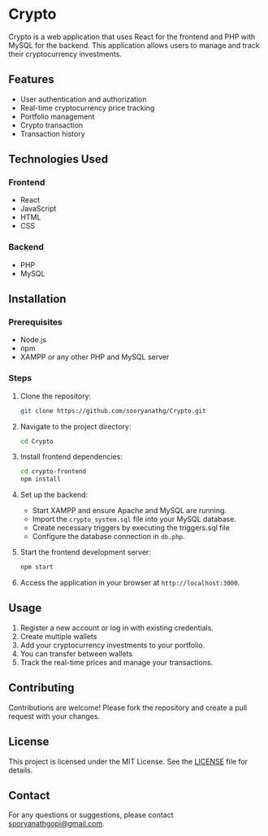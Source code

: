 # Crypto

Crypto is a web application that uses React for the frontend and PHP with MySQL for the backend. This application allows users to manage and track their cryptocurrency investments.

## Features

- User authentication and authorization
- Real-time cryptocurrency price tracking
- Portfolio management
- Crypto transaction
- Transaction history

## Technologies Used

### Frontend

- React
- JavaScript
- HTML
- CSS

### Backend

- PHP
- MySQL

## Installation

### Prerequisites

- Node.js
- npm
- XAMPP or any other PHP and MySQL server

### Steps

1. Clone the repository:
    ```bash
    git clone https://github.com/sooryanathg/Crypto.git
    ```

2. Navigate to the project directory:
    ```bash
    cd Crypto
    ```

3. Install frontend dependencies:
    ```bash
    cd crypto-frontend
    npm install
    ```

4. Set up the backend:
    - Start XAMPP and ensure Apache and MySQL are running.
    - Import the `crypto_system.sql` file into your MySQL database.
    - Create necessary triggers by executing the triggers.sql file
    - Configure the database connection in `db.php`.

5. Start the frontend development server:
    ```bash
    npm start
    ```

6. Access the application in your browser at `http://localhost:3000`.

## Usage

1. Register a new account or log in with existing credentials.
2. Create multiple wallets
3. Add your cryptocurrency investments to your portfolio.
4. You can transfer between wallets
5. Track the real-time prices and manage your transactions.

## Contributing

Contributions are welcome! Please fork the repository and create a pull request with your changes.

## License

This project is licensed under the MIT License. See the [LICENSE](LICENSE) file for details.

## Contact

For any questions or suggestions, please contact [sooryanathgopi@gmail.com](mailto:sooryanathgopi@gmail.com).
